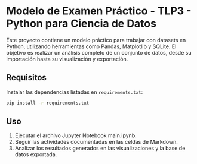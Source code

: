# Modelo de Examen Práctico - TLP3 - Python para Ciencia de Datos

Este proyecto contiene un modelo práctico para trabajar con datasets en Python, utilizando herramientas como Pandas, Matplotlib y SQLite. El objetivo es realizar un análisis completo de un conjunto de datos, desde su importación hasta su visualización y exportación.

## Requisitos

Instalar las dependencias listadas en `requirements.txt`:

```bash
pip install -r requirements.txt
```

## Uso

1. Ejecutar el archivo Jupyter Notebook main.ipynb.
2. Seguir las actividades documentadas en las celdas de Markdown.
3. Analizar los resultados generados en las visualizaciones y la base de datos exportada.

